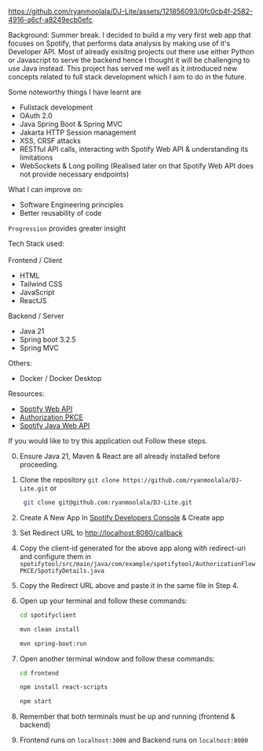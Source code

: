 https://github.com/ryanmoolala/DJ-Lite/assets/121856093/0fc0cb4f-2582-4916-a6cf-a8249ecb0efc

Background: 
Summer break. I decided to build a my very first web app that focuses on Spotify, that performs data analysis by making use of it's Developer API. Most of already exisitng projects out there use either Python or Javascript to serve the backend hence I thought it will be challenging to use Java instead. This project has served me well as it introduced new concepts related to full stack development which I aim to do in the future. 

Some noteworthy things I have learnt are 
- Fullstack development
- OAuth 2.0
- Java Spring Boot & Spring MVC
- Jakarta HTTP Session management
- XSS, CRSF attacks
- RESTful API calls, interacting with Spotify Web API & understanding its limitations
- WebSockets & Long polling (Realised later on that Spotify Web API does not provide necessary endpoints)

What I can improve on:
- Software Engineering principles
- Better reusability of code
   
```Progression``` provides greater insight 
 
Tech Stack used: <br/>
<br/>
Frontend / Client
- HTML
- Tailwind CSS
- JavaScript
- ReactJS

Backend / Server
- Java 21
- Spring boot 3.2.5
- Spring MVC

Others:
- Docker / Docker Desktop
  
Resources:
- [Spotify Web API](https://developer.spotify.com/documentation/web-api)
- [Authorization PKCE](https://developer.spotify.com/documentation/web-api/tutorials/code-pkce-flow)
- [Spotify Java Web API](https://github.com/spotify-web-api-java/spotify-web-api-java)
  
If you would like to try this application out Follow these steps.

0. Ensure Java 21, Maven & React are all already installed before proceeding.

1. Clone the repository
   ``` git clone https://github.com/ryanmoolala/DJ-Lite.git ``` or
   ```bash
    git clone git@github.com:ryanmoolala/DJ-Lite.git
   ```
3. Create A New App In [Spotify Developers Console](https://developer.spotify.com/dashboard) & Create app
4. Set Redirect URL to [http://localhost:8080/callback](http://localhost:8080/api/callback)
5. Copy the client-id generated for the above app along with redirect-uri and configure them in ```spotifytool/src/main/java/com/example/spotifytool/AuthorizationFlowPKCE/SpotifyDetails.java```
6. Copy the Redirect URL above and paste it in the same file in Step 4.
7. Open up your terminal and follow these commands:
   ```bash
   cd spotifyclient
   ```
   ```bash
   mvn clean install
   ```
   ```bash
   mvn spring-boot:run
   ```

8. Open another terminal window and follow these commands:
   ```bash
   cd frontend
   ```
   ```bash
   npm install react-scripts
   ```
   ```bash
   npm start
   ```

10. Remember that both terminals must be up and running (frontend & backend)
11. Frontend runs on ```localhost:3000``` and Backend runs on ```localhost:8080```


